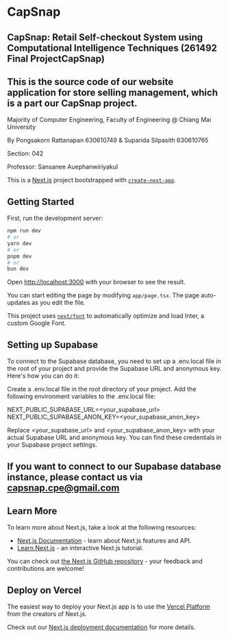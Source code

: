 # CapSnap
## CapSnap: Retail Self-checkout System using Computational Intelligence Techniques (261492 Final ProjectCapSnap)
## This is the source code of our website application for store selling management, which is a part our CapSnap project.

Majority of Computer Engineering, Faculty of Engineering @ Chiang Mai University 

By Pongsakorn Rattanapan 630610749 & 
   Suparida Silpasith 630610765

   Section: 042

Professor: Sansanee Auephanwiriyakul

This is a [Next.js](https://nextjs.org/) project bootstrapped with [`create-next-app`](https://github.com/vercel/next.js/tree/canary/packages/create-next-app).

## Getting Started

First, run the development server:

```bash
npm run dev
# or
yarn dev
# or
pnpm dev
# or
bun dev
```

Open [http://localhost:3000](http://localhost:3000) with your browser to see the result.

You can start editing the page by modifying `app/page.tsx`. The page auto-updates as you edit the file.

This project uses [`next/font`](https://nextjs.org/docs/basic-features/font-optimization) to automatically optimize and load Inter, a custom Google Font.

## Setting up Supabase
To connect to the Supabase database, you need to set up a .env.local file in the root of your project and provide the Supabase URL and anonymous key. Here's how you can do it:

Create a .env.local file in the root directory of your project.
Add the following environment variables to the .env.local file:

NEXT_PUBLIC_SUPABASE_URL=<your_supabase_url>
NEXT_PUBLIC_SUPABASE_ANON_KEY=<your_supabase_anon_key>

Replace <your_supabase_url> and <your_supabase_anon_key> with your actual Supabase URL and anonymous key. You can find these credentials in your Supabase project settings.
## If you want to connect to our Supabase database instance, please contact us via capsnap.cpe@gmail.com

## Learn More

To learn more about Next.js, take a look at the following resources:

- [Next.js Documentation](https://nextjs.org/docs) - learn about Next.js features and API.
- [Learn Next.js](https://nextjs.org/learn) - an interactive Next.js tutorial.

You can check out [the Next.js GitHub repository](https://github.com/vercel/next.js/) - your feedback and contributions are welcome!

## Deploy on Vercel

The easiest way to deploy your Next.js app is to use the [Vercel Platform](https://vercel.com/new?utm_medium=default-template&filter=next.js&utm_source=create-next-app&utm_campaign=create-next-app-readme) from the creators of Next.js.

Check out our [Next.js deployment documentation](https://nextjs.org/docs/deployment) for more details.

